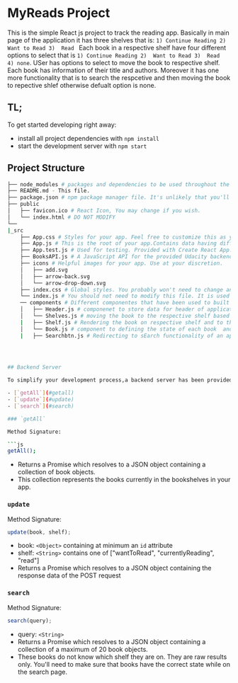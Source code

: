 # MyReads Project

This is the simple React js project to track the reading app. Basically in main page of the application it has three shelves that is: `1) Continue Reading 2)  Want to Read 3)  Read `
Each book in a respective shelf have four different options to select that is `1) Continue Reading 2)  Want to Read 3)  Read  4) none`. USer has options to select to move the book to respective shelf. Each book has information of their title and authors. Moreover it has one more functionality that is to search the respcetive and then moving the book to repective shlef otherwise defualt option is none.


## TL;

To get started developing right away:

- install all project dependencies with `npm install`
- start the development server with `npm start`

## Project Structure

```bash
├── node_modules # packages and dependencies to be used throughout the project
├── README.md - This file.
├── package.json # npm package manager file. It's unlikely that you'll need to modify this.
├── public
│   ├── favicon.ico # React Icon, You may change if you wish.
│   └── index.html # DO NOT MODIFY
└── 
|_src
    ├── App.css # Styles for your app. Feel free to customize this as you desire.
    ├── App.js # This is the root of your app.Contains data having different componentets calling and state management and life cycle of application ius managed by this file.
    ├── App.test.js # Used for testing. Provided with Create React App. Testing is encouraged, but not required.
    ├── BooksAPI.js # A JavaScript API for the provided Udacity backend. Instructions for the methods are below.
    ├── icons # Helpful images for your app. Use at your discretion.
    │   ├── add.svg
    │   ├── arrow-back.svg
    │   └── arrow-drop-down.svg
    ├── index.css # Global styles. You probably won't need to change anything here.
    └── index.js # You should not need to modify this file. It is used for DOM rendering only.
    ── components # Different componentes that have been used to built an application 
    │   ├── Header.js # componenet to store data for header of application
    │   └── Shelves.js # moving the book to the respective shelf based on their status that is "want to read, Continue Reading, Read and none"
    |   ├── Shelf.js # Rendering the book on respective shelf and to the main page of application
    │   └── Book.js # component to defining the state of each book  and rendering based on status
    |   ├── Searchbtn.js # Redirecting to sEarch functionality of an application
    



## Backend Server

To simplify your development process,a backend server has been provided for you to develop against. The provided file [`BooksAPI.js`](src/BooksAPI.js) contains the methods  to perform necessary operations on the backend:

- [`getAll`](#getall)
- [`update`](#update)
- [`search`](#search)

### `getAll`

Method Signature:

```js
getAll();
```

- Returns a Promise which resolves to a JSON object containing a collection of book objects.
- This collection represents the books currently in the bookshelves in your app.

### `update`

Method Signature:

```js
update(book, shelf);
```

- book: `<Object>` containing at minimum an `id` attribute
- shelf: `<String>` contains one of ["wantToRead", "currentlyReading", "read"]
- Returns a Promise which resolves to a JSON object containing the response data of the POST request

### `search`

Method Signature:

```js
search(query);
```

- query: `<String>`
- Returns a Promise which resolves to a JSON object containing a collection of a maximum of 20 book objects.
- These books do not know which shelf they are on. They are raw results only. You'll need to make sure that books have the correct state while on the search page.





